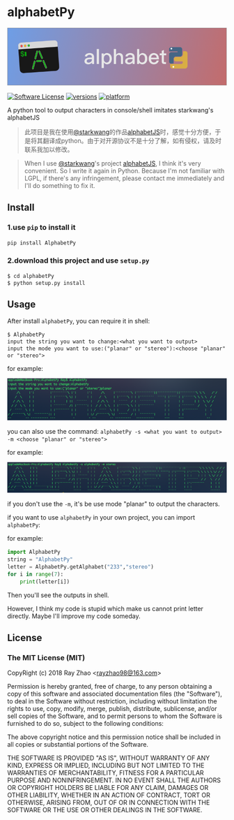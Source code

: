# alphabetPy
![](img/Banner.png)

[![Software License](https://img.shields.io/badge/license-MIT-brightgreen.svg)](LICENSE.txt)
[![versions](https://img.shields.io/pypi/v/AlphabetPy.svg)](https://pypi.python.org/pypi/AlphabetPy/1.0)
[![platform](https://img.shields.io/badge/python-3.5-green.svg)]()

A python tool to output characters in console/shell imitates starkwang's alphabetJS

> 此项目是我在使用[@starkwang](https://github.com/starkwang)的作品[alphabetJS](https://github.com/starkwang)时，感觉十分方便，于是将其翻译成python。由于对开源协议不是十分了解，如有侵权，请及时联系我加以修改。

> When I use [@starkwang](https://github.com/starkwang)'s project [alphabetJS](https://github.com/starkwang), I think it's very convenient. So I write it again in Python. Because I'm not familiar with LGPL, if there's any infringement, please contact me immediately and I'll do something to fix it. 

## Install

### 1.use `pip` to install it
`pip install AlphabetPy`

### 2.download this project and use `setup.py`
```shell
$ cd alphabetPy
$ python setup.py install
```

## Usage

After install `alphabetPy`, you can require it in shell:

```shell
$ AlphabetPy
input the string you want to change:<what you want to output>
input the mode you want to use:("planar" or "stereo"):<choose "planar" or "stereo">
```

for example:

![](img/example1.png)

you can also use the command:
`alphabetPy -s <what you want to output> -m <choose "planar" or "stereo">`

for example:

![](img/example2.png)

if you don't use the `-m`, it's be use mode "planar" to output the characters.

if you want to use `alphabetPy` in your own project, you can import `alphabetPy`:

for example:

```python
import AlphabetPy
string = "AlphabetPy"
letter = AlphabetPy.getAlphabet("233","stereo")
for i in range(7):
	print(letter[i])
```
Then you'll see the outputs in shell.

However, I think my code is stupid which make us cannot print letter directly. Maybe I'll improve my code someday.

## License
### The MIT License (MIT)

CopyRight (c) 2018 Ray Zhao &lt;<a href="rayzhao98@163.com">rayzhao98@163.com</a>&gt;

Permission is hereby granted, free of charge, to any person obtaining a copy
of this software and associated documentation files (the "Software"), to deal
in the Software without restriction, including without limitation the rights
to use, copy, modify, merge, publish, distribute, sublicense, and/or sell
copies of the Software, and to permit persons to whom the Software is
furnished to do so, subject to the following conditions:

The above copyright notice and this permission notice shall be included in
all copies or substantial portions of the Software.

THE SOFTWARE IS PROVIDED "AS IS", WITHOUT WARRANTY OF ANY KIND, EXPRESS OR
IMPLIED, INCLUDING BUT NOT LIMITED TO THE WARRANTIES OF MERCHANTABILITY,
FITNESS FOR A PARTICULAR PURPOSE AND NONINFRINGEMENT. IN NO EVENT SHALL THE
AUTHORS OR COPYRIGHT HOLDERS BE LIABLE FOR ANY CLAIM, DAMAGES OR OTHER
LIABILITY, WHETHER IN AN ACTION OF CONTRACT, TORT OR OTHERWISE, ARISING FROM,
OUT OF OR IN CONNECTION WITH THE SOFTWARE OR THE USE OR OTHER DEALINGS IN
THE SOFTWARE.

